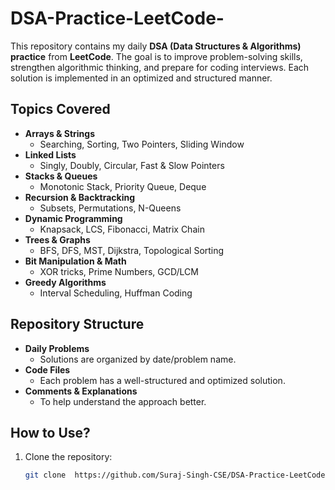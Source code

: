 # DSA-Practice-LeetCode-

This repository contains my daily **DSA (Data Structures & Algorithms) practice** from **LeetCode**. The goal is to improve problem-solving skills, strengthen algorithmic thinking, and prepare for coding interviews. Each solution is implemented in an optimized and structured manner.  

##  Topics Covered  
- **Arrays & Strings**  
  - Searching, Sorting, Two Pointers, Sliding Window  
- **Linked Lists**  
  - Singly, Doubly, Circular, Fast & Slow Pointers  
- **Stacks & Queues**  
  - Monotonic Stack, Priority Queue, Deque  
- **Recursion & Backtracking**  
  - Subsets, Permutations, N-Queens  
- **Dynamic Programming**  
  - Knapsack, LCS, Fibonacci, Matrix Chain  
- **Trees & Graphs**  
  - BFS, DFS, MST, Dijkstra, Topological Sorting  
- **Bit Manipulation & Math**  
  - XOR tricks, Prime Numbers, GCD/LCM  
- **Greedy Algorithms**  
  - Interval Scheduling, Huffman Coding  

##  Repository Structure  
- **Daily Problems**  
  - Solutions are organized by date/problem name.  
- **Code Files**  
  - Each problem has a well-structured and optimized solution.  
- **Comments & Explanations**  
  - To help understand the approach better.  

##  How to Use?  
1. Clone the repository:  
   ```bash
   git clone  https://github.com/Suraj-Singh-CSE/DSA-Practice-LeetCode-
 
